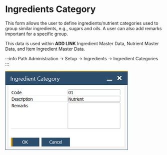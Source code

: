 # Ingredients Category

This form allows the user to define ingredients/nutrient categories used to group similar ingredients, e.g., sugars and oils. A user can also add remarks important for a specific group.

This data is used within **ADD LINK** Ingredient Master Data, Nutrient Master Data, and Item Ingredient Master Data.

:::info Path
Administration → Setup → Ingredients → Ingredient Categories
:::

![Ingredients Category](./media/ingredient-category.png)

